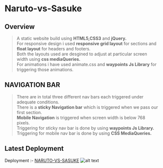 # Naruto-vs-Sasuke
## Overview
> A static website build using **HTML5,CSS3** and **jQuery.**<br>
> For responsive design i used **responsive grid layout** for sections and **float layout** for headers and footers.<br>
> Both the layouts used are desgined to adjust at particular screen width using **css mediaQueries.**<br>
> For animations i have used animate.css and **waypoints Js Library** for triggering those animations.<br>

## NAVIGATION BAR
> There are in total three different nav bars each triggered under adequate conditions.<br>
> There is a **sticky Navigation bar** which is triggered when we pass our first section.<br>
> **Mobile Navigation** is triggered when screen width is below 768 pixels.<br>
> Triggering for sticky nav bar is done by using **waypoints Js Library.**<br>
> Triggering for mobile nav bar is done by using **CSS MediaQueries.**<br>

## Latest Deployment 
Deployment :- <a href="https://svsannidhay.github.io/Naruto-vs-Sasuke/" target = "_blank" >NARUTO-VS-SASUKE</a>
![alt text](https://github.com/svsannidhay/Naruto-vs-Sasuke/blob/master/resources%20/imagesScreenShots/FireShot%20Capture%20022%20-%20Naruto%20vs%20Sasuke%20-%20svsannidhay.github.io.png)
